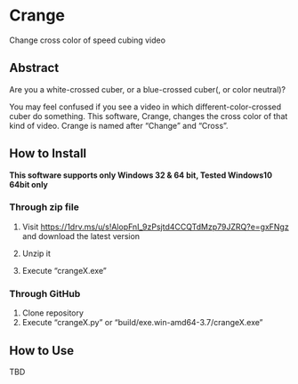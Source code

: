 # Crange
Change cross color of speed cubing video

## Abstract

Are you a white-crossed cuber, or a blue-crossed cuber(, or color neutral)?

You may feel confused if you see a video in which different-color-crossed cuber do something. This software, Crange, changes the cross color of that kind of video. Crange is named after “Change” and “Cross”.

## How to Install

**This software supports only Windows 32 & 64 bit, Tested Windows10 64bit only**

### Through zip file

1. Visit https://1drv.ms/u/s!AlopFnI_9zPsjtd4CCQTdMzp79JZRQ?e=gxFNgz and download the latest version

2. Unzip it 

3. Execute “crangeX.exe”

### Through GitHub

1. Clone repository
2. Execute “crangeX.py” or “build/exe.win-amd64-3.7/crangeX.exe”

## How to Use

TBD
